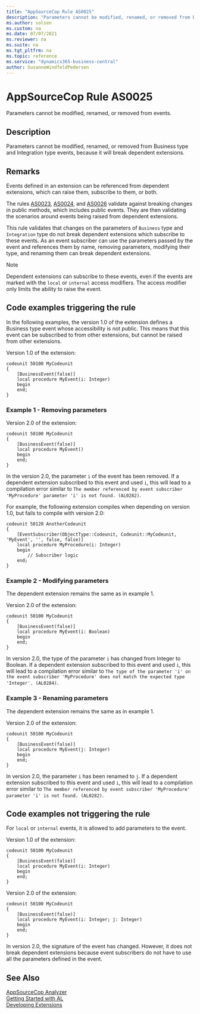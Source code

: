 ```yaml
---
title: "AppSourceCop Rule AS0025"
description: "Parameters cannot be modified, renamed, or removed from Business type and Integration type events, because it will break dependent extensions."
ms.author: solsen
ms.custom: na
ms.date: 07/07/2021
ms.reviewer: na
ms.suite: na
ms.tgt_pltfrm: na
ms.topic: reference
ms.service: "dynamics365-business-central"
author: SusanneWindfeldPedersen
---
```

[//]: # (START>DO_NOT_EDIT)
[//]: # (IMPORTANT:Do not edit any of the content between here and the END>DO_NOT_EDIT.)
[//]: # (Any modifications should be made in the .xml files in the ModernDev repo.)
# AppSourceCop Rule AS0025
Parameters cannot be modified, renamed, or removed from events.

## Description
Parameters cannot be modified, renamed, or removed from Business type and Integration type events, because it will break dependent extensions.

[//]: # (IMPORTANT: END>DO_NOT_EDIT)

## Remarks

Events defined in an extension can be referenced from dependent extensions, which can raise them, subscribe to them, or both.

The rules [AS0023](appsourcecop-as0023.md), [AS0024](appsourcecop-as0024.md), and [AS0026](appsourcecop-as0026.md) validate against breaking changes in public methods, which includes public events. They are then validating the scenarios around events being raised from dependent extensions.

This rule validates that changes on the parameters of `Business` type and `Integration` type do not break dependent extensions which subscribe to these events. As an event subscriber can use the parameters passed by the event and references them by name, removing parameters, modifying their type, and renaming them can break dependent extensions.

> [!NOTE]  
> Dependent extensions can subscribe to these events, even if the events are marked with the `local` or `internal` access modifiers. The access modifier only limits the ability to raise the event. 

## Code examples triggering the rule

In the following examples, the version 1.0 of the extension defines a Business type event whose accessibility is not public. This means that this event can be subscribed to from other extensions, but cannot be raised from other extensions.

Version 1.0 of the extension:
```AL
codeunit 50100 MyCodeunit
{
    [BusinessEvent(false)]
    local procedure MyEvent(i: Integer)
    begin
    end;
}
```

### Example 1 - Removing parameters

Version 2.0 of the extension:
```AL
codeunit 50100 MyCodeunit
{
    [BusinessEvent(false)]
    local procedure MyEvent()
    begin
    end;
}
```

In the version 2.0, the parameter `i` of the event has been removed. If a dependent extension subscribed to this event and used `i`, this will lead to a compilation error similar to `The member referenced by event subscriber 'MyProcedure' parameter 'i' is not found. (AL0282)`.

For example, the following extension compiles when depending on version 1.0, but fails to compile with version 2.0:
```AL
codeunit 50120 AnotherCodeunit
{
    [EventSubscriber(ObjectType::Codeunit, Codeunit::MyCodeunit, 'MyEvent', '', false, false)]
    local procedure MyProcedure(i: Integer)
    begin
        // Subscriber logic
    end;
}
```

### Example 2 - Modifying parameters

The dependent extension remains the same as in example 1.

Version 2.0 of the extension:
```AL
codeunit 50100 MyCodeunit
{
    [BusinessEvent(false)]
    local procedure MyEvent(i: Boolean)
    begin
    end;
}
```

In version 2.0, the type of the parameter `i` has changed from Integer to Boolean. If a dependent extension subscribed to this event and used `i`, this will lead to a compilation error similar to `The type of the parameter 'i' on the event subscriber 'MyProcedure' does not match the expected type 'Integer'. (AL0284)`.

### Example 3 - Renaming parameters

The dependent extension remains the same as in example 1.

Version 2.0 of the extension:
```AL
codeunit 50100 MyCodeunit
{
    [BusinessEvent(false)]
    local procedure MyEvent(j: Integer)
    begin
    end;
}
```

In version 2.0, the parameter `i` has been renamed to `j`. If a dependent extension subscribed to this event and used `i`, this will lead to a compilation error similar to `The member referenced by event subscriber 'MyProcedure' parameter 'i' is not found. (AL0282)`.

## Code examples not triggering the rule

For `local` or `internal` events, it is allowed to add parameters to the event.

Version 1.0 of the extension:
```AL
codeunit 50100 MyCodeunit
{
    [BusinessEvent(false)]
    local procedure MyEvent(i: Integer)
    begin
    end;
}
```

Version 2.0 of the extension:
```AL
codeunit 50100 MyCodeunit
{
    [BusinessEvent(false)]
    local procedure MyEvent(i: Integer; j: Integer)
    begin
    end;
}
```

In version 2.0, the signature of the event has changed. However, it does not break dependent extensions because event subscribers do not have to use all the parameters defined in the event.


## See Also  
[AppSourceCop Analyzer](appsourcecop.md)  
[Getting Started with AL](../devenv-get-started.md)  
[Developing Extensions](../devenv-dev-overview.md)  